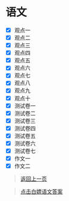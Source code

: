 # 语文
- [x] 观点一
- [x] 观点二
- [x] 观点三
- [x] 观点四
- [x] 观点五
- [x] 观点六
- [x] 观点七
- [x] 观点八
- [x] 观点九
- [x] 观点十
- [x] 测试卷一
- [x] 测试卷二
- [x] 测试卷三
- [x] 测试卷四
- [x] 测试卷五
- [x] 测试卷六
- [x] 测试卷七
- [x] 作文一
- [x] 作文二
>[返回上一页](https://zhouhangshan.github.io/homework/eight_han/index.html)

>[点击白嫖语文答案](https://zhouhangshan.github.io/homework/eight_han/YvWen_DaAn)
